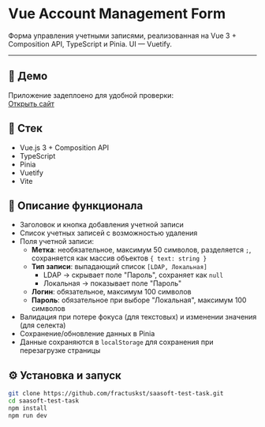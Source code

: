# Vue Account Management Form

Форма управления учетными записями, реализованная на Vue 3 + Composition API, TypeScript и Pinia. UI — Vuetify.

---

## 🔗 Демо
Приложение задеплоено для удобной проверки:  
[Открыть сайт](https://saasoft-test-task-iota.vercel.app/)

## 🚀 Стек
- Vue.js 3 + Composition API
- TypeScript
- Pinia 
- Vuetify 
- Vite

## 📄 Описание функционала
- Заголовок и кнопка добавления учетной записи
- Список учетных записей с возможностью удаления
- Поля учетной записи:
  - **Метка**: необязательное, максимум 50 символов, разделяется `;`, сохраняется как массив объектов `{ text: string }`
  - **Тип записи**: выпадающий список `[LDAP, Локальная]`
    - LDAP → скрывает поле "Пароль", сохраняет как `null`
    - Локальная → показывает поле "Пароль"
  - **Логин**: обязательное, максимум 100 символов
  - **Пароль**: обязательное при выборе "Локальная", максимум 100 символов
- Валидация при потере фокуса (для текстовых) и изменении значения (для селекта)
- Сохранение/обновление данных в Pinia
- Данные сохраняются в `localStorage` для сохранения при перезагрузке страницы

## ⚙ Установка и запуск
```bash
git clone https://github.com/fractuskst/saasoft-test-task.git
cd saasoft-test-task
npm install
npm run dev
```

